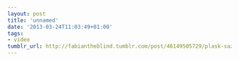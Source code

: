 ```yaml
---
layout: post
title: 'unnamed'
date: '2013-03-24T11:03:49+01:00'
tags:
- video
tumblr_url: http://fabiantheblind.tumblr.com/post/46149505729/plask-saz-made-with-plask-www-plask-org
---
```


